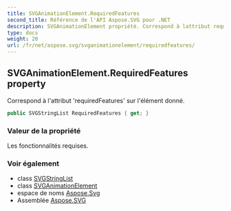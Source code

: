 ```yaml
---
title: SVGAnimationElement.RequiredFeatures
second_title: Référence de l'API Aspose.SVG pour .NET
description: SVGAnimationElement propriété. Correspond à lattribut requiredFeatures sur lélément donné.
type: docs
weight: 20
url: /fr/net/aspose.svg/svganimationelement/requiredfeatures/
---
```

## SVGAnimationElement.RequiredFeatures property

Correspond à l'attribut 'requiredFeatures' sur l'élément donné.

```csharp
public SVGStringList RequiredFeatures { get; }
```

### Valeur de la propriété

Les fonctionnalités requises.

### Voir également

* class [SVGStringList](../../../aspose.svg.datatypes/svgstringlist/)
* class [SVGAnimationElement](../)
* espace de noms [Aspose.Svg](../../svganimationelement/)
* Assemblée [Aspose.SVG](../../../)


